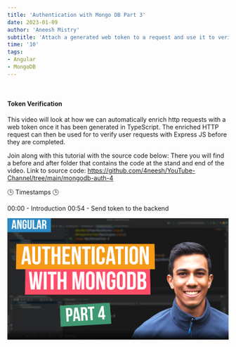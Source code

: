 ```yaml
---
title: 'Authentication with Mongo DB Part 3'
date: 2023-01-09
author: 'Aneesh Mistry'
subtitle: 'Attach a generated web token to a request and use it to verify user requests.'
time: '10'
tags:
- Angular
- MongoDB
---
```


<br>
<h4>Token Verification</h4>
<p>
This video will look at how we can automatically enrich http requests with a web token once it has been generated in TypeScript. 
The enriched HTTP request can then be used for to verify user requests with Express JS before they are completed.

Join along with this tutorial with the source code below:
There you will find a before and after folder that contains the code at the stand and end of the video.
Link to source code: https://github.com/4neesh/YouTube-Channel/tree/main/mongodb-auth-4

🕒 Timestamps 🕒

00:00 - Introduction
00:54 - Send token to the backend


[![YouTube video link](../images/117_auth4.jpg)]()
</p>
